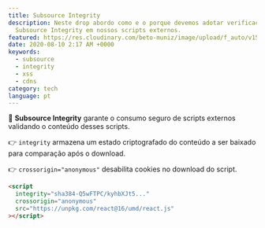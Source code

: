 ```yaml
---
title: Subsource Integrity
description: Neste drop abordo como e o porque devemos adotar verificações
  Subsource Integrity em nossos scripts externos.
featured: https://res.cloudinary.com/beto-muniz/image/upload/f_auto/v1597032330/Text_Image_lkn2xs.jpg
date: 2020-08-10 2:17 AM +0000
keywords:
  - subsource
  - integrity
  - xss
  - cdns
category: tech
language: pt
---
```


🔐 **Subsource Integrity** garante o consumo seguro de scripts externos validando o conteúdo desses scripts.

👉 `integrity` armazena um estado criptografado do conteúdo a ser baixado para comparação após o download.

👉 `crossorigin="anonymous"` desabilita cookies no download do script.

```html
<script
  integrity="sha384-Q5wFTPC/kyhbXJt5..."
  crossorigin="anonymous"
  src="https://unpkg.com/react@16/umd/react.js"
></script>
```
